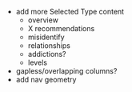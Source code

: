 - add more Selected Type content
  - overview
  - X recommendations
  - misidentify
  - relationships
  - addictions?
  - levels
- gapless/overlapping columns?
- add nav geometry
